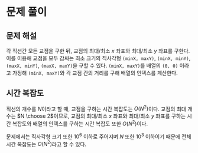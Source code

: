 # 문제 풀이

## 문제 해설

각 직선간 모든 교점을 구한 뒤, 교점의 최대/최소 $x$ 좌표와 최대/최소 $y$ 좌표를 구한다. 이를 이용해 교점을 모두 감싸는 최소 크기의 직사각형 `(minX, maxY)`, `(minX, minY)`, `(maxX, minY)`, `(maxX, maxY)`을 구할 수 있다. `(minX, maxY)`를 배열의 `(0, 0)` 이라고 가정해 `(minX, maxY)`와 각 교점 간의 거리를 구해 배열의 인덱스를 계산한다.

## 시간 복잡도

직선의 개수를 $N$이라고 할 때, 교점을 구하는 시간 복잡도는 $O(N^2)$이다. 교점의 최대 개수는 $N \choose 2$이므로, 교점의 최대/최소 $x$ 좌표와 최대/최소 $y$ 좌표를 구하는 시간 복잡도와 배열의 인덱스를 구하는 시간 복잡도 또한 $O(N^2)$이다.

문제에서는 직사각형 크기 또한 $10^6$ 이하로 주어지며 $N$ 또한 $10^3$ 이하이기 때문에 전체 시간 복잡도는 $O(N^2)$라고 할 수 있다.